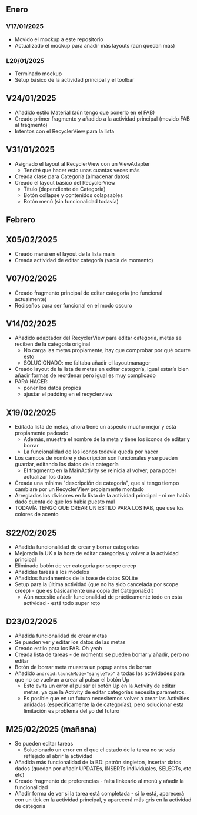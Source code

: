 ## Enero

### V17/01/2025

- Movido el mockup a este repositorio
- Actualizado el mockup para añadir más layouts (aún quedan más)

### L20/01/2025

- Terminado mockup
- Setup básico de la actividad principal y el toolbar

## V24/01/2025

- Añadido estilo Material (aún tengo que ponerlo en el FAB)
- Creado primer fragmento y añadido a la actividad principal (movido FAB al fragmento)
- Intentos con el RecyclerView para la lista

## V31/01/2025

- Asignado el layout al RecyclerView con un ViewAdapter
    - Tendré que hacer esto unas cuantas veces más
- Creada clase para Categoría (almacenar datos)
- Creado el layout básico del RecyclerView
    - Título (dependiente de Categoria)
    - Botón collapse y contenidos colapsables
    - Botón menú (sin funcionalidad todavía)

## Febrero

## X05/02/2025

- Creado menú en el layout de la lista main
- Creada actividad de editar categoría (vacía de momento)

## V07/02/2025

- Creado fragmento principal de editar categoría (no funcional actualmente)
- Rediseños para ser funcional en el modo oscuro

## V14/02/2025

- Añadido adaptador del RecyclerView para editar categoría, metas se reciben de la categoría original
    - No carga las metas propiamente, hay que comprobar por qué ocurre esto
    - SOLUCIONADO: me faltaba añadir el layoutmanager
- Creado layout de la lista de metas en editar categoría, igual estaría bien añadir formas de reordenar pero igual es muy complicado
- PARA HACER:
    - poner los datos propios
    - ajustar el padding en el recyclerview

## X19/02/2025

- Editada lista de metas, ahora tiene un aspecto mucho mejor y está propiamente padeado
    - Además, muestra el nombre de la meta y tiene los iconos de editar y borrar
    - La funcionalidad de los iconos todavía queda por hacer
- Los campos de nombre y descripción son funcionales y se pueden guardar, editando los datos de la categoría
    - El fragmento en la MainActivity se reinicia al volver, para poder actualizar los datos
- Creada una mínima "descripción de categoría", que si tengo tiempo cambiaré por un RecyclerView propiamente montado
- Arreglados los divisores en la lista de la actividad principal - ni me había dado cuenta de que los había puesto mal
- TODAVÍA TENGO QUE CREAR UN ESTILO PARA LOS FAB, que use los colores de acento

## S22/02/2025

- Añadida funcionalidad de crear y borrar categorías
- Mejorada la UX a la hora de editar categorías y volver a la actividad principal
- Eliminado botón de ver categoría por scope creep
- Añadidas tareas a los modelos
- Añadidos fundamentos de la base de datos SQLite
- Setup para la última actividad (que no ha sido cancelada por scope creep) - que es básicamente una copia del CategoriaEdit
    - Aún necesito añadir funcionalidad de prácticamente todo en esta actividad - está todo super roto

## D23/02/2025
- Añadida funcionalidad de crear metas
- Se pueden ver y editar los datos de las metas
- Creado estilo para los FAB. Oh yeah
- Creada lista de tareas - de momento se pueden borrar y añadir, pero no editar
- Botón de borrar meta muestra un popup antes de borrar
- Añadido `android:launchMode="singleTop"` a todas las actividades para que no se vuelvan a crear al pulsar el botón Up
    - Esto evita un error al pulsar el botón Up en la Activity de editar metas, ya que la Activity de editar categorías necesita parámetros.
    - Es posible que en un futuro necesitemos volver a crear las Activities anidadas (específicamente la de categorías), pero solucionar esta limitación es problema del yo del futuro

## M25/02/2025 (mañana)
- Se pueden editar tareas
    - Solucionado un error en el que el estado de la tarea no se veía reflejado al abrir la actividad
- Añadida más funcionalidad de la BD: patrón singleton, insertar datos dados (quedan por añadir UPDATEs, INSERTs individuales, SELECTs, etc etc)
- Creado fragmento de preferencias - falta linkearlo al menú y añadir la funcionalidad
- Añadir forma de ver si la tarea está completada - si lo está, aparecerá con un tick en la actividad principal, y aparecerá más gris en la actividad de categoría
